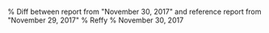% Diff between report from "November 30, 2017" and reference report from "November 29, 2017"
% Reffy
% November 30, 2017

